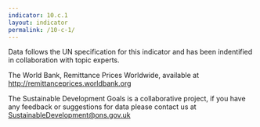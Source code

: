 ```yaml
---
indicator: 10.c.1
layout: indicator
permalink: /10-c-1/
---
```

Data follows the UN specification for this indicator and has been indentified in collaboration with topic experts.

The World Bank, Remittance Prices Worldwide, available at http://remittanceprices.worldbank.org

The Sustainable Development Goals is a collaborative project, if you have any feedback or suggestions for data please contact us at <SustainableDevelopment@ons.gov.uk>
